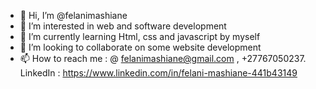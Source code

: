 - 👋 Hi, I’m @felanimashiane
- 👀 I’m interested in web and software development
- 🌱 I’m currently learning Html, css and javascript by myself
- 💞️ I’m looking to collaborate on some website development
- 📫 How to reach me : @ felanimashiane@gmail.com , +27767050237. LinkedIn :  https://www.linkedin.com/in/felani-mashiane-441b43149


<!---
felanimashiane/felanimashiane is a ✨ special ✨ repository because its `README.md` (this file) appears on your GitHub profile.
You can click the Preview link to take a look at your changes.
--->

